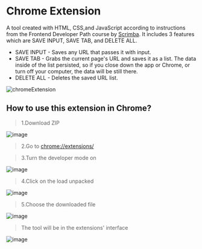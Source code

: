 # Chrome Extension

A tool created with HTML, CSS,and JavaScript according to instructions from the Frontend Developer Path course by [Scrimba](https://scrimba.com/). 
It includes 3 features which are SAVE INPUT, SAVE TAB, and DELETE ALL.

* SAVE INPUT - Saves any URL that passes it with input. 
* SAVE TAB - Grabs the current page's URL and saves it as a list. The data inside of the list persisted, so if you close down the app or Chrome, or turn off your computer, the data will be still there. 
* DELETE ALL -  Deletes the saved URL list.

![chromeExtension](https://user-images.githubusercontent.com/63050857/193245897-d8cb87c7-497b-43a2-b1d8-a5fe14073a9f.png)


## How to use this extension in Chrome?

> 1.Download ZIP

![image](https://user-images.githubusercontent.com/63050857/193263643-fb75eb97-55a5-4c90-994f-d4f04d4f56f2.png)

> 2.Go to [chrome://extensions/](chrome://extensions/)

> 3.Turn the developer mode on

![image](https://user-images.githubusercontent.com/63050857/193264831-6a7c9adf-9fbf-4251-8210-82a9a27e3d7d.png)

> 4.Click on the load unpacked

![image](https://user-images.githubusercontent.com/63050857/193265042-7e3095a7-e5c0-4441-856e-8ac9441d7e36.png)

> 5.Choose the downloaded file 

![image](https://user-images.githubusercontent.com/63050857/193265499-1b278e38-fb48-4094-9c83-4e42417b35bf.png)

> The tool will be in the extensions' interface 

![image](https://user-images.githubusercontent.com/63050857/193265864-10cbd045-fd60-47ad-aca5-494b5cb64c98.png)



